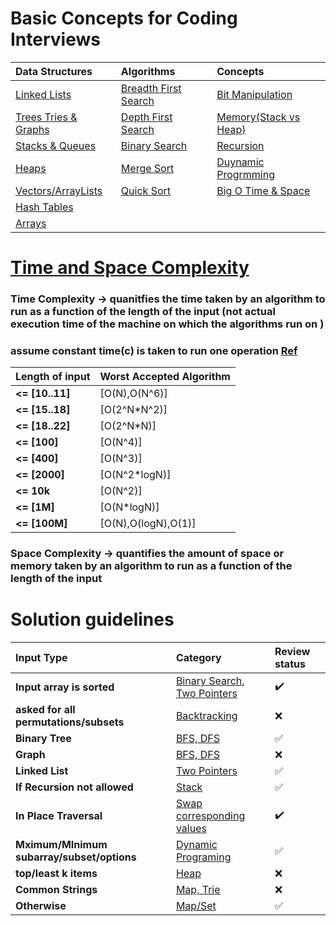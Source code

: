 # Basic Concepts for Coding Interviews 
| Data Structures | Algorithms | Concepts |
| :-- | :-- | :-- |
| [Linked Lists](Linked%20Lists/) | [Breadth First Search](Searching/) | [Bit Manipulation](Searching/) |
| [Trees Tries & Graphs](Linked%20Lists/) | [Depth First Search](Searching/) | [Memory(Stack vs Heap)](Searching/) |
| [Stacks & Queues](Linked%20Lists/) | [Binary Search](Searching/) | [Recursion](Searching/) |
| [Heaps](Linked%20Lists/) | [Merge Sort](Searching/) | [Duynamic Progrmming](Searching/) |
| [Vectors/ArrayLists](Linked%20Lists/) | [Quick Sort](Searching/) | [Big O Time & Space](Searching/) |
| [Hash Tables](Linked%20Lists/) |  |  |
| [Arrays](Linked%20Lists/) |  |  |


# [Time and Space Complexity](https://www.hackerearth.com/practice/basic-programming/complexity-analysis/time-and-space-complexity/tutorial/)
### Time Complexity -> quanitfies the time taken by an algorithm to run as a function of the length of the input (not actual execution time of the machine on which the algorithms run on )

### assume constant time(c) is taken to run one operation [Ref](https://www.geeksforgeeks.org/time-complexity-and-space-complexity/)

| Length of input | Worst Accepted Algorithm | 
| :-- | :-- | 
| **<= [10..11]** | [O(N),O(N^6)] | 
| **<= [15..18]** | [O(2^N*N^2)] | 
| **<= [18..22]** | [O(2^N*N)] | 
| **<= [100]** | [O(N^4)] | 
| **<= [400]** | [O(N^3)] | 
| **<= [2000]** | [O(N^2*logN)] | 
| **<= 10k** | [O(N^2)] | 
| **<= [1M]** | [O(N*logN)] | 
| **<= [100M]** | [O(N),O(logN),O(1)] | 

### Space Complexity -> quantifies the amount of space or memory taken by an algorithm to run as a function of the length of the input


# Solution guidelines 
| Input Type | Category | Review status |
| :-- | :-- | :-- |
| **Input array is sorted** | [Binary Search, Two Pointers](Searching/) | :heavy_check_mark: |
| **asked for all permutations/subsets** | [Backtracking](Backtracking) | :x: |
| **Binary Tree** | [BFS, DFS](Searching/) | :white_check_mark: |
| **Graph** | [BFS, DFS](Searching/) | :x: |
| **Linked List** | [Two Pointers](Two_Pointers/) | :white_check_mark: |
| **If Recursion not allowed** | [Stack](Stacks/) | :white_check_mark: |
| **In Place Traversal** | [Swap corresponding values](Searching/BFS) | :heavy_check_mark: |
| **Mximum/MInimum subarray/subset/options** | [Dynamic Programing](DynamicPrograming/) | :white_check_mark: |
| **top/least k items** | [Heap](Sorting/) | :x: |
| **Common Strings** | [Map, Trie](Searching/) | :x: |
| **Otherwise** | [Map/Set](Searching/) | :white_check_mark: |

